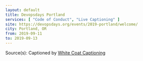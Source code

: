```yaml
---
layout: default
title: Devopsdays Portland
services: [ "Code of Conduct", "Live Captioning" ]
site: https://devopsdays.org/events/2019-portland/welcome/
city: Portland, OR
from: 2019-09-11
to: 2019-09-13
---
```


Source(s): Captioned by [White Coat Captioning](http://www.whitecoatcaptioning.com/)
